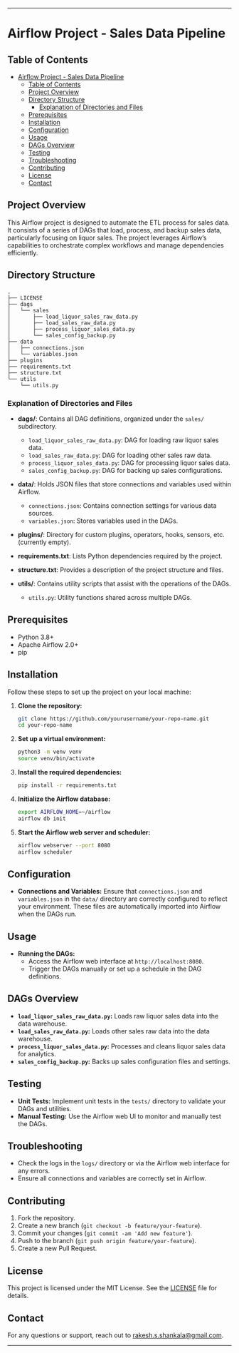 
---

# Airflow Project - Sales Data Pipeline

## Table of Contents
- [Airflow Project - Sales Data Pipeline](#airflow-project---sales-data-pipeline)
  - [Table of Contents](#table-of-contents)
  - [Project Overview](#project-overview)
  - [Directory Structure](#directory-structure)
    - [Explanation of Directories and Files](#explanation-of-directories-and-files)
  - [Prerequisites](#prerequisites)
  - [Installation](#installation)
  - [Configuration](#configuration)
  - [Usage](#usage)
  - [DAGs Overview](#dags-overview)
  - [Testing](#testing)
  - [Troubleshooting](#troubleshooting)
  - [Contributing](#contributing)
  - [License](#license)
  - [Contact](#contact)

## Project Overview
This Airflow project is designed to automate the ETL process for sales data. It consists of a series of DAGs that load, process, and backup sales data, particularly focusing on liquor sales. The project leverages Airflow’s capabilities to orchestrate complex workflows and manage dependencies efficiently.

## Directory Structure
```
.
├── LICENSE
├── dags
│   └── sales
│       ├── load_liquor_sales_raw_data.py
│       ├── load_sales_raw_data.py
│       ├── process_liquor_sales_data.py
│       └── sales_config_backup.py
├── data
│   ├── connections.json
│   └── variables.json
├── plugins
├── requirements.txt
├── structure.txt
└── utils
    └── utils.py
```

### Explanation of Directories and Files
- **dags/**: Contains all DAG definitions, organized under the `sales/` subdirectory.
  - `load_liquor_sales_raw_data.py`: DAG for loading raw liquor sales data.
  - `load_sales_raw_data.py`: DAG for loading other sales raw data.
  - `process_liquor_sales_data.py`: DAG for processing liquor sales data.
  - `sales_config_backup.py`: DAG for backing up sales configurations.
  
- **data/**: Holds JSON files that store connections and variables used within Airflow.
  - `connections.json`: Contains connection settings for various data sources.
  - `variables.json`: Stores variables used in the DAGs.
  
- **plugins/**: Directory for custom plugins, operators, hooks, sensors, etc. (currently empty).
  
- **requirements.txt**: Lists Python dependencies required by the project.
  
- **structure.txt**: Provides a description of the project structure and files.
  
- **utils/**: Contains utility scripts that assist with the operations of the DAGs.
  - `utils.py`: Utility functions shared across multiple DAGs.

## Prerequisites
- Python 3.8+
- Apache Airflow 2.0+
- pip

## Installation
Follow these steps to set up the project on your local machine:

1. **Clone the repository:**
    ```bash
    git clone https://github.com/yourusername/your-repo-name.git
    cd your-repo-name
    ```

2. **Set up a virtual environment:**
    ```bash
    python3 -m venv venv
    source venv/bin/activate
    ```

3. **Install the required dependencies:**
    ```bash
    pip install -r requirements.txt
    ```

4. **Initialize the Airflow database:**
    ```bash
    export AIRFLOW_HOME=~/airflow
    airflow db init
    ```

5. **Start the Airflow web server and scheduler:**
    ```bash
    airflow webserver --port 8080
    airflow scheduler
    ```

## Configuration
- **Connections and Variables:** Ensure that `connections.json` and `variables.json` in the `data/` directory are correctly configured to reflect your environment. These files are automatically imported into Airflow when the DAGs run.

## Usage
- **Running the DAGs:**
  - Access the Airflow web interface at `http://localhost:8080`.
  - Trigger the DAGs manually or set up a schedule in the DAG definitions.

## DAGs Overview
- **`load_liquor_sales_raw_data.py`:** Loads raw liquor sales data into the data warehouse.
- **`load_sales_raw_data.py`:** Loads other sales raw data into the data warehouse.
- **`process_liquor_sales_data.py`:** Processes and cleans liquor sales data for analytics.
- **`sales_config_backup.py`:** Backs up sales configuration files and settings.

## Testing
- **Unit Tests:** Implement unit tests in the `tests/` directory to validate your DAGs and utilities.
- **Manual Testing:** Use the Airflow web UI to monitor and manually test the DAGs.

## Troubleshooting
- Check the logs in the `logs/` directory or via the Airflow web interface for any errors.
- Ensure all connections and variables are correctly set in Airflow.

## Contributing
1. Fork the repository.
2. Create a new branch (`git checkout -b feature/your-feature`).
3. Commit your changes (`git commit -am 'Add new feature'`).
4. Push to the branch (`git push origin feature/your-feature`).
5. Create a new Pull Request.

## License

This project is licensed under the MIT License. See the [LICENSE](LICENSE) file for details.

## Contact

For any questions or support, reach out to [rakesh.s.shankala@gmail.com](mailto:rakesh.s.shankala@gmail.com).

---
